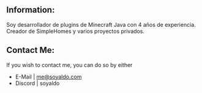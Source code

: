 ## Information:
Soy desarrollador de plugins de Minecraft Java con 4 años de experiencia.
Creador de SimpleHomes y varios proyectos privados.

## Contact Me:
If you wish to contact me, you can do so by either <br/>
* E-Mail | me@soyaldo.com <br/>
* Discord | soyaldo <br/>
